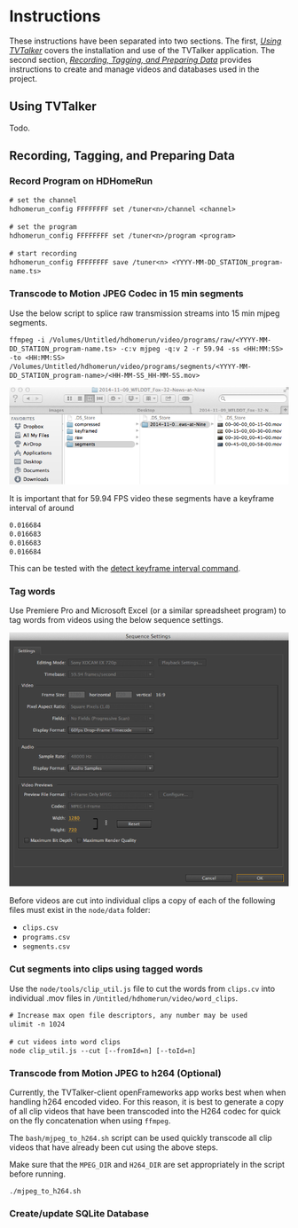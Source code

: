 # Instructions

These instructions have been separated into two sections. The first, [*Using TVTalker*](#Using-TVTalker) covers the installation and use of the TVTalker application. The second section, [*Recording, Tagging, and Preparing Data*](#Recording,-Tagging,-and-Preparing-Data) provides instructions to create and manage videos and databases used in the project.

## Using TVTalker

Todo.

## Recording, Tagging, and Preparing Data

### Record Program on HDHomeRun

```
# set the channel
hdhomerun_config FFFFFFFF set /tuner<n>/channel <channel>

# set the program
hdhomerun_config FFFFFFFF set /tuner<n>/program <program>

# start recording
hdhomerun_config FFFFFFFF save /tuner<n> <YYYY-MM-DD_STATION_program-name.ts>
```

### Transcode to Motion JPEG Codec in 15 min segments

Use the below script to splice raw transmission streams into 15 min mjpeg segments. 

```
ffmpeg -i /Volumes/Untitled/hdhomerun/video/programs/raw/<YYYY-MM-DD_STATION_program-name.ts> -c:v mjpeg -q:v 2 -r 59.94 -ss <HH:MM:SS> -to <HH:MM:SS> /Volumes/Untitled/hdhomerun/video/programs/segments/<YYYY-MM-DD_STATION_program-name>/<HH-MM-SS_HH-MM-SS.mov>
```

![Segment Files](images/segment_files.png)

It is important that for 59.94 FPS video these segments have a keyframe interval of around

```
0.016684
0.016683
0.016683
0.016684
```

This can be tested with the [detect keyframe interval command](COMMANDS.md#Detect-keyframe-interval).

### Tag words

Use Premiere Pro and Microsoft Excel (or a similar spreadsheet program) to tag words from videos using the below sequence settings.

![Premiere Pro Sequence Settings](images/sequence_settings.png)

Before videos are cut into individual clips a copy of each of the following files must exist in the `node/data` folder:

- `clips.csv`
- `programs.csv`
- `segments.csv`

### Cut segments into clips using tagged words

Use the `node/tools/clip_util.js` file to cut the words from `clips.cv` into individual .mov files in `/Untitled/hdhomerun/video/word_clips`.

```
# Increase max open file descriptors, any number may be used
ulimit -n 1024

# cut videos into word clips
node clip_util.js --cut [--fromId=n] [--toId=n]
```

### Transcode from Motion JPEG to h264 (Optional)

Currently, the TVTalker-client openFrameworks app works best when when handling h264 encoded video. For this reason, it is best to generate a copy of all clip videos that have been transcoded into the H264 codec for quick on the fly concatenation when using `ffmpeg`.

The `bash/mjpeg_to_h264.sh` script can be used quickly transcode all clip videos that have already been cut using the above steps.

Make sure that the `MPEG_DIR` and `H264_DIR` are set appropriately in the script before running.

```
./mjpeg_to_h264.sh
```

### Create/update SQLite Database


<!--
### Cut segments into words

Copy and paste all timecodes into the following format in sublime:

```
00;00;00;48, 00;00;01;24
00;00;01;29, 00;00;01;54
00;00;44;54, 00;00;45;20
00;00;45;20, 00;00;45;34
00;00;45;35, 00;00;46;18
...
```

Generate a `list.txt` file to combine into a single video:

```
# if temp.txt already exists
rm temp.txt

# create list.txt
for f in ./clips/*.mov; do echo "file '$f'" >> temp.txt; done

# randomly sort list.txt
python -c "import random, sys; lines = open(sys.argv[1]).readlines(); random.shuffle(lines); print ''.join(lines)," temp.txt > list.txt

# remove temp.txt
rm temp.txt

```

Combine video using clips from list.txt:

```
# note, this uses libx264 by default. To copy as mjpeg use -c copy
ffmpeg -f concat -i list.txt -r 59.97 output_uniq.mov
```
-->